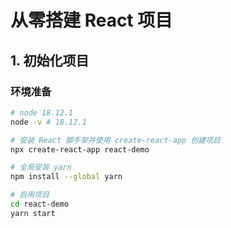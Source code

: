 # 从零搭建 React 项目

## 1. 初始化项目

### 环境准备

```bash
# node 18.12.1
node -v # 18.12.1

# 安装 React 脚手架并使用 create-react-app 创建项目
npx create-react-app react-demo

# 全局安装 yarn
npm install --global yarn

# 启用项目
cd react-demo
yarn start
```
